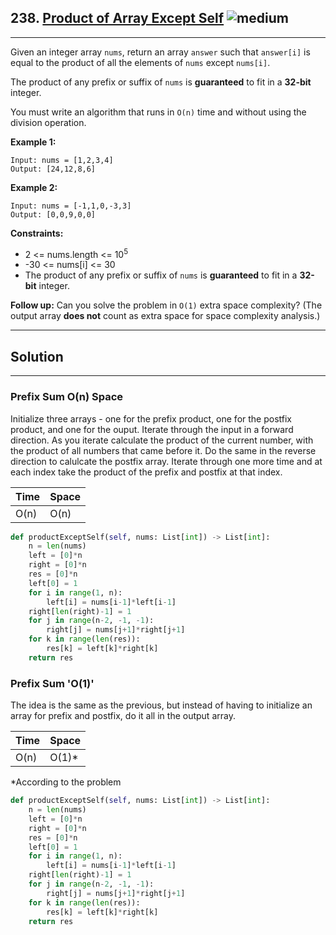 ## 238. [Product of Array Except Self](https://leetcode.com/problems/product-of-array-except-self/) ![medium](https://img.shields.io/static/v1?label=&message=Medium&color=yellow)
---
Given an integer array ```nums```, return an array ```answer``` such that ```answer[i]``` is equal to the product of all the elements of ```nums``` except ```nums[i]```.

The product of any prefix or suffix of ```nums``` is **guaranteed** to fit in a **32-bit** integer.

You must write an algorithm that runs in ```O(n)``` time and without using the division operation.

 

**Example 1:**
```
Input: nums = [1,2,3,4]
Output: [24,12,8,6]
```

**Example 2:**
```
Input: nums = [-1,1,0,-3,3]
Output: [0,0,9,0,0]
```
 
**Constraints:**

- 2 <= nums.length <= 10<sup>5</sup>
- -30 <= nums[i] <= 30
- The product of any prefix or suffix of ```nums``` is **guaranteed** to fit in a **32-bit** integer.

 

**Follow up:** Can you solve the problem in ```O(1)``` extra space complexity? (The output array **does not** count as extra space for space complexity analysis.)


---
## Solution
---
### Prefix Sum O(n) Space
Initialize three arrays - one for the prefix product, one for the postfix product, and one for the ouput. 
Iterate through the input in a forward direction. As you iterate calculate the product of the current number, with the product of all numbers that came before it.
Do the same in the reverse direction to calulcate the postfix array.
Iterate through one more time and at each index take the product of the prefix and postfix at that index.


| Time | Space |
| ---- | ----- |
| O(n) | O(n)  |

```python
def productExceptSelf(self, nums: List[int]) -> List[int]:
    n = len(nums)
    left = [0]*n
    right = [0]*n
    res = [0]*n
    left[0] = 1
    for i in range(1, n):
        left[i] = nums[i-1]*left[i-1]
    right[len(right)-1] = 1
    for j in range(n-2, -1, -1):
        right[j] = nums[j+1]*right[j+1]
    for k in range(len(res)):
        res[k] = left[k]*right[k]
    return res
```

### Prefix Sum 'O(1)'
The idea is the same as the previous, but instead of having to initialize an array for prefix and postfix, do it all in the output array.


| Time | Space |
| ---- | ----- |
| O(n) | O(1)*  |
*According to the problem

```python
def productExceptSelf(self, nums: List[int]) -> List[int]:
    n = len(nums)
    left = [0]*n
    right = [0]*n
    res = [0]*n
    left[0] = 1
    for i in range(1, n):
        left[i] = nums[i-1]*left[i-1]
    right[len(right)-1] = 1
    for j in range(n-2, -1, -1):
        right[j] = nums[j+1]*right[j+1]
    for k in range(len(res)):
        res[k] = left[k]*right[k]
    return res
```